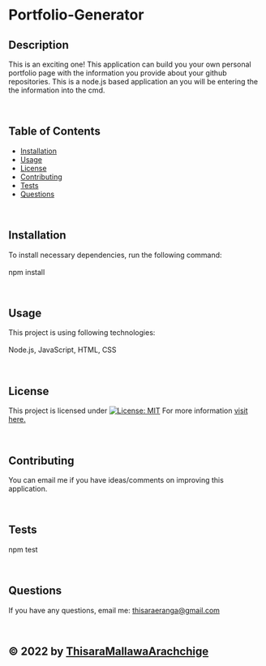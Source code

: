 
  # Portfolio-Generator
  ## Description
  This is an exciting one! This application can build you your own personal portfolio page with the information you provide about your github repositories. This is a node.js based application an you will be entering the the information into the cmd.

  <br>

  ## Table of Contents
  - [Installation](#installation)
  - [Usage](#usage)  
  - [License](#license)
  - [Contributing](#contributing)
  - [Tests](#tests)
  - [Questions](#questions)

  <br>

  ## Installation
  To install necessary dependencies, run the following command: <br><br>
  npm install

  <br>

  ## Usage
  This project is using following technologies: <br><br>
  Node.js,  JavaScript,  HTML,  CSS

  <br>

  ## License
  
  This project is licensed under [![License: MIT](https://img.shields.io/badge/License-MIT-yellow.svg)](https://opensource.org/licenses/MIT)
  For more information [visit here.](https://opensource.org/licenses)
  
  
  <br>

  ## Contributing
  You can email me if you have ideas/comments on improving this application.  

  <br>

  ## Tests <br>
  npm test

  <br>

  ## Questions
  If you have any questions, email me: thisaraeranga@gmail.com

  <br>

  ## &copy; 2022 by [ThisaraMallawaArachchige](https://github.com/ThisaraMallawaArachchige)
